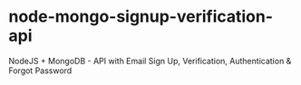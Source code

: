 # node-mongo-signup-verification-api

NodeJS + MongoDB - API with Email Sign Up, Verification, Authentication & Forgot Password


